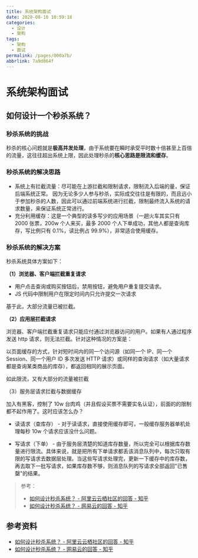 ```yaml
---
title: 系统架构面试
date: 2020-08-10 10:59:18
categories: 
  - 设计
  - 架构
tags: 
  - 架构
  - 面试
permalink: /pages/000a7b/
abbrlink: 7a9d064f
---
```


# 系统架构面试

## 如何设计一个秒杀系统？

### 秒杀系统的挑战

秒杀的核心问题就是**极高并发处理**，由于系统要在瞬时承受平时数十倍甚至上百倍的流量，这往往超出系统上限，因此处理秒杀的**核心思路是限流和缓存**。

### 秒杀系统的解决思路

- 系统上有拦截流量：尽可能在上游拦截和限制请求，限制流入后端的量，保证后端系统正常。 因为无论多少人参与秒杀，实际成交往往是有限的，而且远小于参加秒杀的人数，因此可以通过前端系统进行拦截，限制最终流入系统的请求数量，来保证系统正常进行。
- 充分利用缓存：这是一个典型的读多写少的应用场景（一趟火车其实只有 2000 张票，200w 个人来买，最多 2000 个人下单成功，其他人都是查询库存，写比例只有 0.1%，读比例占 99.9%），非常适合使用缓存。

### 秒杀系统的解决方案

秒杀系统具体方案如下：

**（1）浏览器、客户端拦截重复请求**

- 用户点击查询或购买按钮后，禁用按钮，避免用户重复提交请求。
- JS 代码中限制用户在限定时间内只允许提交一次请求

基于此，大部分流量已被拦截。

**（2）应用层拦截请求**

浏览器、客户端拦截重复请求只能应付通过浏览器访问的用户。如果有人通过程序发送 http 请求，则无法拦截。针对这种情况的方案是：

以页面缓存的方式，针对短时间内的同一个访问源（如同一个 IP、同一个 Session、同一个用户 ID 多次发送 HTTP 请求）或同样的查询请求（如大量请求都是查询某类商品的库存），都返回相同的展示页面。

如此限流，又有大部分的流量被拦截

（3）服务层请求拦截与数据缓存

加入有黑客，控制了 10w 台肉鸡（并且假设买票不需要实名认证），前面的的限制都不起作用了。这时应该怎么办？

- 读请求（查库存） - 对于读请求，直接使用缓存即可，一般缓存服务器单机处理每秒 10w 个请求应该没什么问题。

- 写请求（下单） - 由于服务层清楚的知道库存数量，所以完全可以根据库存数量进行限流。具体来说，就是把所有下单请求都丢该消息队列中，每次只取有限的写请求去数据层处理。当这些写请求处理完，更新一下缓存中的库存数，再去取下一批写请求，如果库存数不够，则消息队列的写请求全部返回"已售罄"的结果。

> 参考：
>
> - [如何设计秒杀系统？ - 阿里云云栖社区的回答 - 知乎](https://www.zhihu.com/question/54895548/answer/146924420)
> - [如何设计秒杀系统？ - 网易云的回答 - 知乎](https://www.zhihu.com/question/54895548/answer/259218876)

## 参考资料

- [如何设计秒杀系统？ - 阿里云云栖社区的回答 - 知乎](https://www.zhihu.com/question/54895548/answer/146924420)
- [如何设计秒杀系统？ - 网易云的回答 - 知乎](https://www.zhihu.com/question/54895548/answer/259218876)
